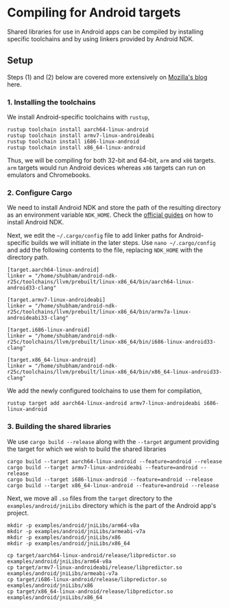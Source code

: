 # Compiling for Android targets

Shared libraries for use in Android apps can be compiled by installing specific toolchains and by using linkers 
provided by Android NDK.

## Setup

Steps (1) and (2) below are covered more extensively on [Mozilla's blog](https://mozilla.github.io/firefox-browser-architecture/experiments/2017-09-21-rust-on-android.html) here.

### 1. Installing the toolchains

We install Android-specific toolchains with `rustup`,

```
rustup toolchain install aarch64-linux-android
rustup toolchain install armv7-linux-androideabi
rustup toolchain install i686-linux-android
rustup toolchain install x86_64-linux-android
```

Thus, we will be compiling for both 32-bit and 64-bit, `arm` and `x86` targets. `arm` targets would run Android devices 
whereas `x86` targets can run on emulators and Chromebooks.

### 2. Configure Cargo

We need to install Android NDK and store the path of the resulting directory as an environment variable `NDK_HOME`.
Check the [official guides](https://developer.android.com/ndk/guides) on how to install Android NDK. 

Next, we edit the `~/.cargo/config` file to add linker paths for Android-specific builds we will initiate in the 
later steps. Use `nano ~/.cargo/config` and add the following contents to the file, replacing `NDK_HOME` with the 
directory path.

```
[target.aarch64-linux-android]
linker = "/home/shubham/android-ndk-r25c/toolchains/llvm/prebuilt/linux-x86_64/bin/aarch64-linux-android33-clang"

[target.armv7-linux-androideabi]
linker = "/home/shubham/android-ndk-r25c/toolchains/llvm/prebuilt/linux-x86_64/bin/armv7a-linux-androideabi33-clang"

[target.i686-linux-android]
linker = "/home/shubham/android-ndk-r25c/toolchains/llvm/prebuilt/linux-x86_64/bin/i686-linux-android33-clang"

[target.x86_64-linux-android]
linker = "/home/shubham/android-ndk-r25c/toolchains/llvm/prebuilt/linux-x86_64/bin/x86_64-linux-android33-clang"
```

We add the newly configured toolchains to use them for compilation,

```
rustup target add aarch64-linux-android armv7-linux-androideabi i686-linux-android
```

### 3. Building the shared libraries

We use `cargo build --release` along with the `--target` argument providing the target for which we wish to 
build the shared libraries

```
cargo build --target aarch64-linux-android --feature=android --release
cargo build --target armv7-linux-androideabi --feature=android --release
cargo build --target i686-linux-android --feature=android --release
cargo build --target x86_64-linux-android --feature=android --release
```

Next, we move all `.so` files from the `target` directory to the `examples/android/jniLibs` directory which 
is the part of the Android app's project.

```
mkdir -p examples/android/jniLibs/arm64-v8a
mkdir -p examples/android/jniLibs/armeabi-v7a
mkdir -p examples/android/jniLibs/x86
mkdir -p examples/android/jniLibs/x86_64

cp target/aarch64-linux-android/release/libpredictor.so examples/android/jniLibs/arm64-v8a
cp target/armv7-linux-androideabi/release/libpredictor.so examples/android/jniLibs/armeabi-v7a
cp target/i686-linux-android/release/libpredictor.so examples/android/jniLibs/x86
cp target/x86_64-linux-android/release/libpredictor.so examples/android/jniLibs/x86_64
```
